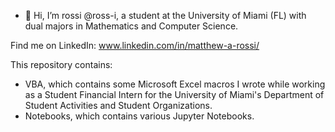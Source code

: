 - 👋 Hi, I’m rossi @ross-i, a student at the University of Miami (FL) with dual majors in Mathematics and Computer Science.

Find me on LinkedIn:
www.linkedin.com/in/matthew-a-rossi/

This repository contains:
- VBA, which contains some Microsoft Excel macros I wrote while working as a Student Financial Intern for the University of Miami's Department of Student Activities and Student Organizations.
- Notebooks, which contains various Jupyter Notebooks.
